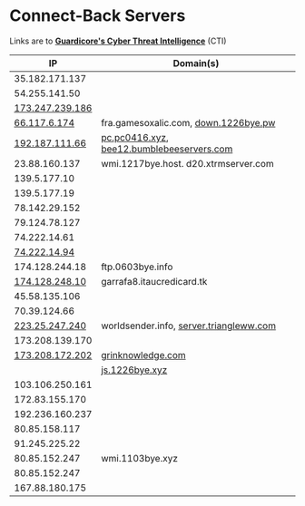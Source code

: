 # Connect-Back Servers

Links are to [**Guardicore's Cyber Threat Intelligence**](https://threatintelligence.guardicore.com) (CTI)


| IP            | Domain(s)      
| -------------- |-------------
| 35.182.171.137 |  |           
| 54.255.141.50  |  |           
| [173.247.239.186](https://threatintelligence.guardicore.com/ip/173.247.239.186)      |          
| [66.117.6.174](https://threatintelligence.guardicore.com/ip/66.117.6.174)      | fra[]().gamesoxalic.com, [down.1226bye.pw](https://threatintelligence.guardicore.com/domain/down.1226bye.pw) 
| [192.187.111.66](https://threatintelligence.guardicore.com/ip/192.187.111.66)      | [pc.pc0416.xyz](https://threatintelligence.guardicore.com/domain/pc.pc0416.xyz), [bee12.bumblebeeservers.com](https://threatintelligence.guardicore.com/domain/bumblebeeservers.com) | FTP, victim data
| 23.88.160.137  | wmi[]().1217bye.host. d20[]().xtrmserver.com          
| 139.5.177.10   |             
| 139.5.177.19   |           
| 78.142.29.152  |           
| 79.124.78.127  |  
| 74.222.14.61   |  
| [74.222.14.94](https://threatintelligence.guardicore.com/ip/74.222.14.94)  |  
| 174.128.244.18 | ftp[]().0603bye.info | FTP & file hosting
| [174.128.248.10](https://threatintelligence.guardicore.com/ip/174.128.248.10) | garrafa8[]().itaucredicard.tk           
| 45.58.135.106  |             
| 70.39.124.66   |             
| [223.25.247.240](https://threatintelligence.guardicore.com/ip/223.25.247.240) | worldsender[]().info, [server.triangleww.com](https://threatintelligence.guardicore.com/domain/triangleww.com) | Dynamic resolution of a connect-back server           
| 173.208.139.170 |   
| [173.208.172.202](https://threatintelligence.guardicore.com/ip/173.208.172.202) | [grinknowledge.com](https://threatintelligence.guardicore.com/domain/grinknowledge.com) |
| | [js.1226bye.xyz](https://threatintelligence.guardicore.com/domain/js.1226bye.xyz)            
| 103.106.250.161 | |
| 172.83.155.170 | |
| 192.236.160.237 | |
| 80.85.158.117 | |
| 91.245.225.22 | |
| 80.85.152.247 | wmi[]().1103bye.xyz |
| 80.85.152.247 | |
| 167.88.180.175 | |
